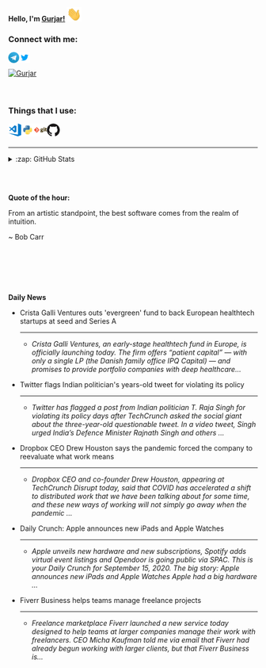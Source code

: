 #### Hello, I'm [Gurjar!](https://GurjarKing.github.io) <img src="https://raw.githubusercontent.com/ABSphreak/ABSphreak/master/gifs/Hi.gif" width="30px"></h2>


### Connect with me:

[<img align="left" alt="Gurjar | Telegram" width="22px" src="https://raw.githubusercontent.com/github/explore/80688e429a7d4ef2fca1e82350fe8e3517d3494d/topics/telegram/telegram.png" />][Telegram]
[<img align="left" alt="Gurjar | Twitter" width="22px" src="https://raw.githubusercontent.com/github/explore/80688e429a7d4ef2fca1e82350fe8e3517d3494d/topics/twitter/twitter.png" />][Twitter]
<br >
<br >
<a href="https://github.com/GurjarKing"><img src="https://komarev.com/ghpvc/?username=GurjarKing" alt="Gurjar" /></a> <br />
<br />
<br />
<!-- <br >

![](https://visitor-badge.glitch.me/badge?page_id=GurjarKing)

<br /> -->

### Things that I use:

[<img align="left" alt="Visual Studio Code" width="26px" src="https://raw.githubusercontent.com/github/explore/80688e429a7d4ef2fca1e82350fe8e3517d3494d/topics/visual-studio-code/visual-studio-code.png" />][VSCode]
[<img align="left" alt="Python" width="26px" src="https://raw.githubusercontent.com/github/explore/80688e429a7d4ef2fca1e82350fe8e3517d3494d/topics/python/python.png" />][Python]
[<img align="left" alt="Git" width="26px" src="https://raw.githubusercontent.com/github/explore/80688e429a7d4ef2fca1e82350fe8e3517d3494d/topics/git/git.png" />][Git]
[<img align="left" alt="GitHub" width="26px" src="https://raw.githubusercontent.com/github/explore/78df643247d429f6cc873026c0622819ad797942/topics/github/github.png" />][Github]

<br />
<br />

---
<details>
  <summary>:zap: GitHub Stats</summary>

<img align="left" alt="Gurjar's Github Stats" src="https://github-readme-stats.vercel.app/api?username=GurjarKing&show_icons=true&hide_border=true&count_private=true&include_all_commit=true&theme=algolia" />

</details>

<!-- ### 🔔 My latest tweet
<a href="https://twitter.com/Gurjar_King43" target="_blank">
	<img src="https://github.com/GurjarKing/GurjarKing/raw/master/tweet.png" width="70%" align="center" alt="Click to view on Twitter" title="My latest tweet, as an image"/>
</a> -->
<br>

<pre>

</pre>

**Quote of the hour:**

From an artistic standpoint, the best software comes from the realm of intuition.

~ Bob Carr
<pre>

</pre>
<br>
<pre>


</pre>
<strong>Daily News</strong>
  
  - Crista Galli Ventures outs 'evergreen' fund to back European healthtech startups at seed and Series A
     <hr/>
     
      - *Crista Galli Ventures, an early-stage healthtech fund in Europe, is officially launching today. The firm offers “patient capital” — with only a single LP (the Danish family office IPQ Capital) — and promises to provide portfolio companies with deep healthcare…*
     
  - Twitter flags Indian politician's years-old tweet for violating its policy
      <hr/>
      
      - *Twitter has flagged a post from Indian politician T. Raja Singh for violating its policy days after TechCrunch asked the social giant about the three-year-old questionable tweet. In a video tweet, Singh urged India’s Defence Minister Rajnath Singh and others …*
      
  - Dropbox CEO Drew Houston says the pandemic forced the company to reevaluate what work means
      <hr/>
      
      - *Dropbox CEO and co-founder Drew Houston, appearing at TechCrunch Disrupt today, said that COVID has accelerated a shift to distributed work that we have been talking about for some time, and these new ways of working will not simply go away when the pandemic …*
      
  - Daily Crunch: Apple announces new iPads and Apple Watches
      <hr/>
      
      - *Apple unveils new hardware and new subscriptions, Spotify adds virtual event listings and Opendoor is going public via SPAC. This is your Daily Crunch for September 15, 2020. The big story: Apple announces new iPads and Apple Watches Apple had a big hardware …*
       
  - Fiverr Business helps teams manage freelance projects
      <hr/>
       
       - *Freelance marketplace Fiverr launched a new service today designed to help teams at larger companies manage their work with freelancers. CEO Micha Kaufman told me via email that Fiverr had already begun working with larger clients, but that Fiverr Business is…*
      

<br />

[VSCode]: https://code.visualstudio.com/
[Python]: https://www.python.org/
[Git]: https://git-scm.com/
[Github]: https://github.com/
[Telegram]: https://t.me/Gurjar_King/
[Twitter]: https://twitter.com/Gurjar_King43/
